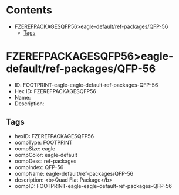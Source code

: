



Contents
========

* [FZEREFPACKAGESQFP56>eagle-default/ref-packages/QFP-56](#fzerefpackagesqfp56eagle-defaultref-packagesqfp-56)
	* [Tags](#tags)

# FZEREFPACKAGESQFP56>eagle-default/ref-packages/QFP-56

- ID: FOOTPRINT-eagle-eagle-default-ref-packages-QFP-56
- Hex ID: FZEREFPACKAGESQFP56
- Name: 
- Description: 

## Tags

- hexID: FZEREFPACKAGESQFP56
- oompType: FOOTPRINT
- oompSize: eagle
- oompColor: eagle-default
- oompDesc: ref-packages
- oompIndex: QFP-56
- oompName: eagle-default/ref-packages/QFP-56
- description: &lt;b&gt;Quad Flat Package&lt;/b&gt;
- oompID: FOOTPRINT-eagle-eagle-default-ref-packages-QFP-56

